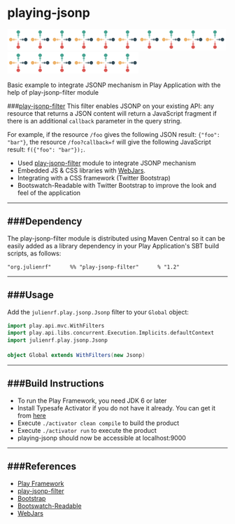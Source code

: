 # playing-jsonp
<img src="/public/images/preloader.gif" height="50" /><img src="/public/images/preloader.gif" height="50" /><img src="/public/images/preloader.gif" height="50" /><img src="/public/images/preloader.gif" height="50" /><img src="/public/images/preloader.gif" height="50" /><img src="/public/images/preloader.gif" height="50" /><img src="/public/images/preloader.gif" height="50" /><img src="/public/images/preloader.gif" height="50" /><img src="/public/images/preloader.gif" height="50" /><img src="/public/images/preloader.gif" height="50" /><img src="/public/images/preloader.gif" height="50" /><img src="/public/images/preloader.gif" height="50" /><img src="/public/images/preloader.gif" height="50" /><img src="/public/images/preloader.gif" height="50" /><img src="/public/images/preloader.gif" height="50" /><img src="/public/images/preloader.gif" height="50" />

Basic example to integrate JSONP mechanism in Play Application with the help of play-jsonp-filter module

###[play-jsonp-filter](https://github.com/julienrf/play-jsonp-filter)
This filter enables JSONP on your existing API: any resource that returns a JSON content will return a JavaScript fragment if there is an additional `callback` parameter in the query string.

For example, if the resource `/foo` gives the following JSON result: `{"foo": "bar"}`, the resource `/foo?callback=f` will give the following JavaScript result: `f({"foo": "bar"});`.


- Used [play-jsonp-filter](https://github.com/julienrf/play-jsonp-filter) module to integrate JSONP mechanism
- Embedded JS & CSS libraries with [WebJars](http://www.webjars.org/).
- Integrating with a CSS framework (Twitter Bootstrap)
- Bootswatch-Readable with Twitter Bootstrap to improve the look and feel of the application

-----------------------------------------------------------------------
###Dependency
-----------------------------------------------------------------------
The play-jsonp-filter module is distributed using Maven Central so it can be easily added as a library dependency in your Play Application's SBT build scripts, as follows:

```
"org.julienrf"		%% "play-jsonp-filter" 		% "1.2"
```

-----------------------------------------------------------------------
###Usage
-----------------------------------------------------------------------
Add the `julienrf.play.jsonp.Jsonp` filter to your `Global` object:

```scala
import play.api.mvc.WithFilters
import play.api.libs.concurrent.Execution.Implicits.defaultContext
import julienrf.play.jsonp.Jsonp

object Global extends WithFilters(new Jsonp)
```

-----------------------------------------------------------------------
###Build Instructions
-----------------------------------------------------------------------
* To run the Play Framework, you need JDK 6 or later
* Install Typesafe Activator if you do not have it already. You can get it from [here](http://www.playframework.com/download) 
* Execute `./activator clean compile` to build the product
* Execute `./activator run` to execute the product
* playing-jsonp should now be accessible at localhost:9000

-----------------------------------------------------------------------
###References
-----------------------------------------------------------------------
* [Play Framework](http://www.playframework.com/)
* [play-jsonp-filter](https://github.com/julienrf/play-jsonp-filter)
* [Bootstrap](http://getbootstrap.com/css/)
* [Bootswatch-Readable](http://bootswatch.com/readable/)
* [WebJars](http://www.webjars.org/)


